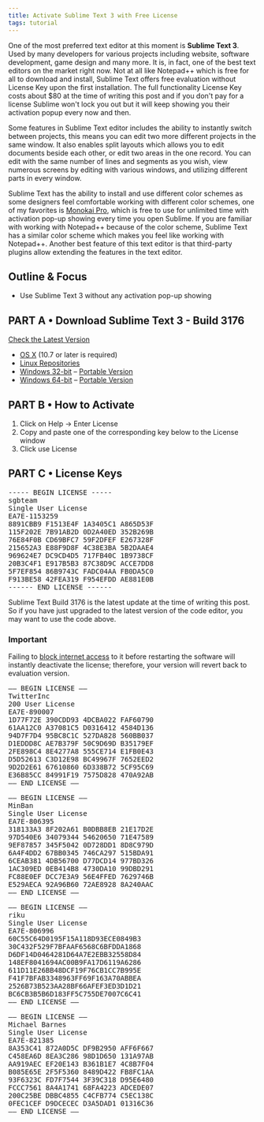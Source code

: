 ```yaml
---
title: Activate Sublime Text 3 with Free License
tags: tutorial
---
```


One of the most preferred text editor at this moment is **Sublime Text 3**. Used by many developers for various projects including website, software development, game design and many more. It is, in fact, one of the best text editors on the market right now. Not at all like Notepad++ which is free for all to download and install, Sublime Text offers free evaluation without License Key upon the first installation. The full functionality License Key costs about $80 at the time of writing this post and if you don't pay for a license Sublime won't lock you out but it will keep showing you their activation popup every now and then.

Some features in Sublime Text editor includes the ability to instantly switch between projects, this means you can edit two more different projects in the same window. It also enables split layouts which allows you to edit documents beside each other, or edit two areas in the one record. You can edit with the same number of lines and segments as you wish, view numerous screens by editing with various windows, and utilizing different parts in every window.

Sublime Text has the ability to install and use different color schemes as some designers feel comfortable working with different color schemes, one of my favorites is [Monokai Pro](https://www.monokai.pro/sublime-text/), which is free to use for unlimited time with activation pop-up showing every time you open Sublime. If you are familiar with working with Notepad++ because of the color scheme, Sublime Text has a similar color scheme which makes you feel like working with Notepad++. Another best feature of this text editor is that third-party plugins allow extending the features in the text editor.

## Outline & Focus

- Use Sublime Text 3 without any activation pop-up showing

<!-- content -->

## PART A &bull; Download Sublime Text 3 - Build 3176

[Check the Latest Version](https://www.sublimetext.com/3)

- [OS X](https://download.sublimetext.com/Sublime%20Text%20Build%203176.dmg) (10.7 or later is required)
- [Linux Repositories](https://www.sublimetext.com/docs/3/linux_repositories.html)
- [Windows 32-bit](https://download.sublimetext.com/Sublime%20Text%20Build%203176%20Setup.exe) &ndash; [Portable Version](https://download.sublimetext.com/Sublime%20Text%20Build%203176.zip)
- [Windows 64-bit](https://download.sublimetext.com/Sublime%20Text%20Build%203176%20x64%20Setup.exe) &ndash; [Portable Version](https://download.sublimetext.com/Sublime%20Text%20Build%203176%20x64.zip)

## PART B &bull; How to Activate

1. Click on Help &#8594; Enter License
2. Copy and paste one of the corresponding key below to the License window
3. Click use License

## PART C &bull; License Keys

<pre class="aqua-code" data-language="" data-title="Build 3176">
----- BEGIN LICENSE -----
sgbteam
Single User License
EA7E-1153259
8891CBB9 F1513E4F 1A3405C1 A865D53F
115F202E 7B91AB2D 0D2A40ED 352B269B
76E84F0B CD69BFC7 59F2DFEF E267328F
215652A3 E88F9D8F 4C38E3BA 5B2DAAE4
969624E7 DC9CD4D5 717FB40C 1B9738CF
20B3C4F1 E917B5B3 87C38D9C ACCE7DD8
5F7EF854 86B9743C FADC04AA FB0DA5C0
F913BE58 42FEA319 F954EFDD AE881E0B
------ END LICENSE ------
</pre>

Sublime Text Build 3176 is the latest update at the time of writing this post. So if you have just upgraded to the latest version of the code editor, you may want to use the code above.

### Important

Failing to [block internet access](posts/block-internet-access-to-program) to it before restarting the software will instantly deactivate the license; therefore, your version will revert back to evaluation version.

<pre class="aqua-code" data-language="" data-title="Build 3141">
—– BEGIN LICENSE —–
TwitterInc
200 User License
EA7E-890007
1D77F72E 390CDD93 4DCBA022 FAF60790
61AA12C0 A37081C5 D0316412 4584D136
94D7F7D4 95BC8C1C 527DA828 560BB037
D1EDDD8C AE7B379F 50C9D69D B35179EF
2FE898C4 8E4277A8 555CE714 E1FB0E43
D5D52613 C3D12E98 BC49967F 7652EED2
9D2D2E61 67610860 6D338B72 5CF95C69
E36B85CC 84991F19 7575D828 470A92AB
—— END LICENSE ——
</pre>

<pre class="aqua-code" data-language="" data-title="Build 390x +">
—– BEGIN LICENSE —–
MinBan
Single User License
EA7E-806395
318133A3 8F202A61 B0DBB8EB 21E17D2E
97D540E6 34079344 54620650 71E47589
9EF87857 345F5042 0D728DD1 8D8C979D
6A4F4DD2 67BB0345 746CA297 515BDA91
6CEAB381 4DB56700 D77DCD14 977BD326
1AC309ED 0EB414B8 4730DA10 99DBD291
FC88E0EF DCC7E3A9 56E4FFED 7629746B
E529AECA 92A96B60 72AE8928 8A240AAC
—— END LICENSE ——
</pre>

<pre class="aqua-code" data-language="" data-title="Build 3126">
—– BEGIN LICENSE —–
riku
Single User License
EA7E-806996
60C55C64D0195F15A118D93ECE0849B3
30C432F529F7BFAAF6568C6BFDDA1868
D6DF14D0464281D64A7E2EBB32558D84
148EF8041694AC00B9FA17D6119A6286
611D11E26BB48DCF19F76CB1CC7B995E
F41F7BFAB3348963FF69F163A70ABBEA
2526B73B523AA28BF66AFEF3ED3D1D21
BC6CB3B5B6D183FF5C755DE7007C6C41
—— END LICENSE ——
</pre>

<pre class="aqua-code" data-language="" data-title="Build 3114">
—– BEGIN LICENSE —–
Michael Barnes
Single User License
EA7E-821385
8A353C41 872A0D5C DF9B2950 AFF6F667
C458EA6D 8EA3C286 98D1D650 131A97AB
AA919AEC EF20E143 B361B1E7 4C8B7F04
B085E65E 2F5F5360 8489D422 FB8FC1AA
93F6323C FD7F7544 3F39C318 D95E6480
FCCC7561 8A4A1741 68FA4223 ADCEDE07
200C25BE DBBC4855 C4CFB774 C5EC138C
0FEC1CEF D9DCECEC D3A5DAD1 01316C36
—— END LICENSE ——
</pre>
